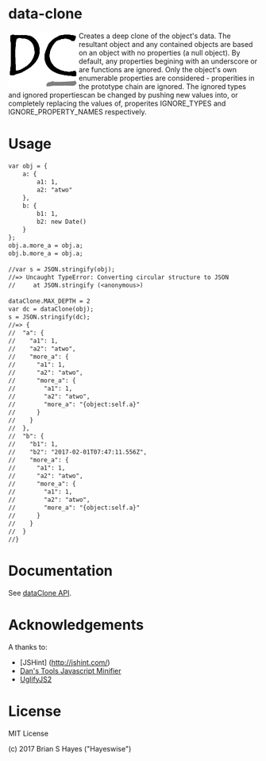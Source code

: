 # data-clone
<img align="left" src="https://github.com/hayeswise/data-clone/raw/master/docs/data-clone-logo.png"/> Creates a deep clone of the object's data.  The resultant object and any contained objects are based on an object 
with no properties (a null object).  By default, any properties begining with an underscore or are functions are 
ignored. Only the object's own enumerable properties are considered - properities in the prototype chain are ignored.
The ignored types and ignored propertiescan be changed by pushing new values into, or completely replacing the values
of, properites IGNORE_TYPES and IGNORE_PROPERTY_NAMES respectively.

# Usage
```
var obj = {
	a: {
		a1: 1,
		a2: "atwo"
	},
	b: {
		b1: 1,
		b2: new Date()
	}
};
obj.a.more_a = obj.a;
obj.b.more_a = obj.a;

//var s = JSON.stringify(obj);
//=> Uncaught TypeError: Converting circular structure to JSON
//     at JSON.stringify (<anonymous>)

dataClone.MAX_DEPTH = 2
var dc = dataClone(obj);
s = JSON.stringify(dc);
//=> {
//  "a": {
//    "a1": 1,
//    "a2": "atwo",
//    "more_a": {
//      "a1": 1,
//      "a2": "atwo",
//      "more_a": {
//        "a1": 1,
//        "a2": "atwo",
//        "more_a": "{object:self.a}"
//      }
//    }
//  },
//  "b": {
//    "b1": 1,
//    "b2": "2017-02-01T07:47:11.556Z",
//    "more_a": {
//      "a1": 1,
//      "a2": "atwo",
//      "more_a": {
//        "a1": 1,
//        "a2": "atwo",
//        "more_a": "{object:self.a}"
//      }
//    }
//  }
//}
```

# Documentation
See [dataClone API](https://github.com/hayeswise/data-clone/blob/master/docs/dataClone.md).

# Acknowledgements
A thanks to:
* [JSHint] (http://jshint.com/)
* [Dan's Tools Javascript Minifier](http://www.danstools.com/javascript-minify/)
* [UglifyJS2](https://github.com/mishoo/UglifyJS2)

# License
MIT License

(c) 2017 Brian S Hayes ("Hayeswise")
